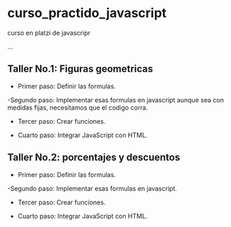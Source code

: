 # curso_practido_javascript
curso en platzi de javascripr

...

## Taller No.1: Figuras geometricas

- Primer paso: Definir las formulas.

-Segundo paso: Implementar esas formulas en javascript aunque sea con medidas fijas, necesitamos que el codigo corra.

- Tercer paso: Crear funciones.

- Cuarto paso: Integrar JavaScript con HTML.

## Taller No.2: porcentajes y descuentos

- Primer paso: Definir las formulas.

-Segundo paso: Implementar esas formulas en javascript.

- Tercer paso: Crear funciones.

- Cuarto paso: Integrar JavaScript con HTML.

